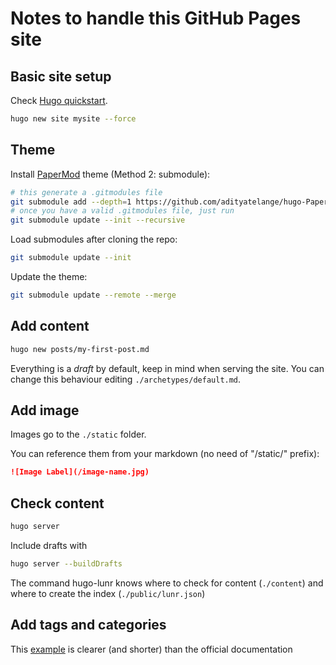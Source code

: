 # Notes to handle this GitHub Pages site

## Basic site setup

Check [Hugo quickstart](https://gohugo.io/getting-started/quick-start/).

```bash
hugo new site mysite --force
```

## Theme

Install
[PaperMod](https://github.com/adityatelange/hugo-PaperMod/wiki/Installation)
theme (Method 2: submodule):

```bash
# this generate a .gitmodules file
git submodule add --depth=1 https://github.com/adityatelange/hugo-PaperMod.git themes/PaperMod
# once you have a valid .gitmodules file, just run
git submodule update --init --recursive
```

Load submodules after cloning the repo:

```bash
git submodule update --init
```

Update the theme:

```bash
git submodule update --remote --merge
```

## Add content

```bash
hugo new posts/my-first-post.md
```

Everything is a _draft_ by default, keep in mind when serving the site.
You can change this behaviour editing `./archetypes/default.md`.

## Add image

Images go to the `./static` folder.

You can reference them from your markdown (no need of "/static/" prefix):

```markdown
![Image Label](/image-name.jpg)
```

## Check content

```bash
hugo server
```

Include drafts with

```bash
hugo server --buildDrafts
```

The command hugo-lunr knows where to check for content (`./content`) and where
to create the index (`./public/lunr.json`)

## Add tags and categories

This [example](https://discourse.gohugo.io/t/how-to-add-tag-and-category/3202)
is clearer (and shorter) than the official documentation
